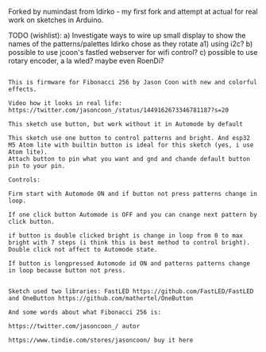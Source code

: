Forked by numindast from ldirko - my first fork and attempt at actual for real work on sketches in Arduino.

TODO (wishlist):
 a) Investigate ways to wire up small display to show the names of the patterns/palettes ldirko chose as they rotate
   a1) using i2c?
 b) possible to use jcoon's fastled webserver for wifi control?
 c) possible to use rotary encoder, a la wled? maybe even RoenDi?

~~~~~~~~~~~~~~

This is firmware for Fibonacci 256 by Jason Coon with new and colorful effects.

Video how it looks in real life: https://twitter.com/jasoncoon_/status/1449162673346781187?s=20 

This sketch use button, but work without it in Automode by default

This sketch use one button to control patterns and bright. And esp32 M5 Atom lite with builtin button is ideal for this sketch (yes, i use Atom lite).
Attach button to pin what you want and gnd and chande default button pin to your pin.

Controls: 

Firm start with Automode ON and if button not press patterns change in loop. 

If one click button Automode is OFF and you can cnange next pattern by click button.

if button is double clicked bright is change in loop from 0 to max bright with 7 steps (i think this is best method to control bright). Double click not affect to Automode state.

If button is longpressed Automode id ON and patterns patterns change in loop because button not press.


Sketch used two libraries: FastLED https://github.com/FastLED/FastLED and OneButton https://github.com/mathertel/OneButton

And some words about what Fibonacci 256 is:

https://twitter.com/jasoncoon_/ autor

https://www.tindie.com/stores/jasoncoon/ buy it here


